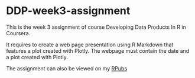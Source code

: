 # DDP-week3-assignment

This is the week 3 assignment of course Developing Data Products In R in Coursera. 

It requires to create a web page presentation using R Markdown that features a plot created with Plotly. 
The webpage must contain the date and a plot created with Plotly.

The assignment can also be viewed on my [RPubs](http://rpubs.com/cfang/232073)
